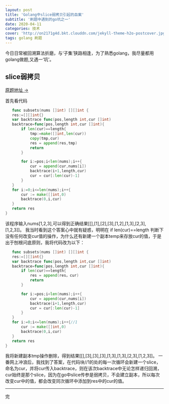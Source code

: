 ```yaml
---
layout: post
title: 'Golang中slice弱拷贝引起的血案'
subtitle: '刷题中遇到的go坑之一'
date: 2020-04-11
categories: 技术
cover: 'http://on2171g4d.bkt.clouddn.com/jekyll-theme-h2o-postcover.jpg'
tags: golang 刷题
---
```


今日日常被回溯算法折磨，与‘子集’狭路相逢，为了熟悉golang，我尽量都用golang做题,又遇一‘坑’。

## slice弱拷贝

[原题地址 →](https://leetcode-cn.com/problems/subsets/)

首先看代码
 ```go
	func subsets(nums []int) [][]int {
    res:=[][]int{}
    var backtrace func(pos,length int,cur []int)
    backtrace=func(pos,length int,cur []int){
        if len(cur)==length{
            tmp:=make([]int,len(cur))
            copy(tmp,cur)
            res = append(res,tmp)
            return
        }

        for i:=pos;i<len(nums);i++{
            cur = append(cur,nums[i])
            backtrace(i+1,length,cur)
            cur = cur[:len(cur)-1]
        }
    }
    for i:=0;i<=len(nums);i++{
        cur := make([]int,0)
        backtrace(0,i,cur)
    }
    return res
}
 ```

该程序输入nums[1,2,3],可以得到正确结果[[],[1],[2],[3],[1,2],[1,3],[2,3],[1,2,3]]。
我当时看到这个答案心中就有疑惑，明明在 if len(cur)==length 判断下没有任何改变cur值的操作，为什么还有新建一个副本temp来存放cur的值，于是出于刨根问底原则，我将代码改为以下：

 ```go
	func subsets(nums []int) [][]int {
    res:=[][]int{}
    var backtrace func(pos,length int,cur []int)
    backtrace=func(pos,length int,cur []int){
        if len(cur)==length{
            res = append(res，cur)
            return
        }

        for i:=pos;i<len(nums);i++{
            cur = append(cur,nums[i])
            backtrace(i+1,length,cur)
            cur = cur[:len(cur)-1]
        }
    }
    for i:=0;i<=len(nums);i++{//1
        cur := make([]int,0)
        backtrace(0,i,cur)
    }
    return res
}
 ```

 我将新建副本tmp操作删除，得到结果[[],[3],[3],[3],[1,3],[1,3],[2,3],[1,2,3]]。
 一番网上冲浪后，我找到了答案，在代码块//1的处的每一次循环会新建一个slice，命名为cur，并将cur传入backtrace，则在该次backtrace中无论怎样递归回溯，cur始终是那个slice，因为在go中slice传参是弱拷贝，不会建立副本，所以每次改变cur中的值，都会改变同次循环中添加到res中的cur的值。

 --------------------------------------------------------------------------------------------------------
 完